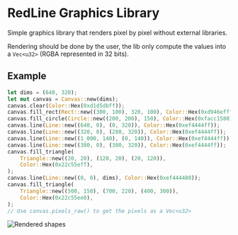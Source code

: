 # RedLine Graphics Library

Simple graphics library that renders pixel by pixel without external libraries.

Rendering should be done by the user, the lib only compute the values into a `Vec<u32>` (RGBA represented in 32 bits).

## Example

```rust
let dims = (640, 320);
let mut canvas = Canvas::new(dims);
canvas.clear(Color::Hex(0xd1d5dbff));
canvas.fill_rect(Rect::new((300, 100), 320, 100), Color::Hex(0xd946efff));
canvas.fill_circle(Circle::new((200, 200), 150), Color::Hex(0xfacc1580));
canvas.line(Line::new((640, 0), (0, 320)), Color::Hex(0xef4444ff));
canvas.line(Line::new((320, 0), (280, 320)), Color::Hex(0xef4444ff));
canvas.line(Line::new((1_000, 140), (0, 140)), Color::Hex(0xef4444ff));
canvas.line(Line::new((380, 0), (380, 320)), Color::Hex(0xef4444ff));
canvas.fill_triangle(
    Triangle::new((20, 20), (120, 20), (20, 120)),
    Color::Hex(0x22c55eff),
);
canvas.line(Line::new((0, 0), dims), Color::Hex(0xef444480));
canvas.fill_triangle(
    Triangle::new((500, 150), (700, 220), (400, 300)),
    Color::Hex(0x22c55ee0),
);
// Use canvas.pixels_raw() to get the pixels as a Vec<u32>
```

![Rendered shapes](./assets/mixes_shapes.png)
